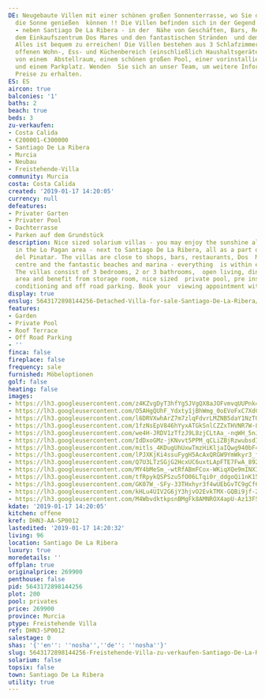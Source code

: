 ```yaml
---
DE: Neugebaute Villen mit einer schönen großen Sonnenterrasse, wo Sie den ganzen Tag
  die Sonne genießen  können !! Die Villen befinden sich in der Gegend von Dos Mares
  - neben Santiago De La Ribera - in der  Nähe von Geschäften, Bars, Restaurants,
  dem Einkaufszentrum Dos Mares und den fantastischen Stränden  und dem Jachthafen.
  Alles ist bequem zu erreichen! Die Villen bestehen aus 3 Schlafzimmern, 2 Bädern,  einem
  offenen Wohn-, Ess- und Küchenbereich (einschließlich Haushaltsgeräte) und profitieren
  von einem  Abstellraum, einem schönen großen Pool, einer vorinstallierten Klimaanlage
  und einem Parkplatz. Wenden  Sie sich an unser Team, um weitere Informationen und
  Preise zu erhalten.
ES: ES
aircon: true
balconies: '1'
baths: 2
beach: true
beds: 3
zu-verkaufen:
- Costa Calida
- €200001-€300000
- Santiago De La Ribera
- Murcia
- Neubau
- Freistehende-Villa
community: Murcia
costa: Costa Calida
created: '2019-01-17 14:20:05'
currency: null
defeatures:
- Privater Garten
- Privater Pool
- Dachterrasse
- Parken auf dem Grundstück
description: Nice sized solarium villas - you may enjoy the sunshine all day long!!  Located
  in the Lo Pagan area - next to Santiago De La Ribera, all as a part of  San Pedro
  del Pinatar. The villas are close to shops, bars, restaurants, Dos  Mares shopping
  centre and the fantastic beaches and marina - everything  is within easy reach!
  The villas consist of 3 bedrooms, 2 or 3 bathrooms,  open living, dining and kitchen
  area and benefit from storage room, nice sized  private pool, pre installed air
  conditioning and off road parking. Book your  viewing appointment with us.
display: true
enslug: 5643172898144256-Detached-Villa-for-sale-Santiago-De-La-Ribera/
features:
- Garden
- Private Pool
- Roof Terrace
- Off Road Parking
- ''
finca: false
fireplace: false
frequency: sale
furnished: Möbeloptionen
golf: false
heating: false
images:
- https://lh3.googleusercontent.com/z4KZvgDyT3hfYg5JVgQX8aJOFvmvqUUPnk4MGyrtxuPwvEbAyfzIHIAFLSyYggaq4nB-3-9JzLGQavPJw91pvA=w640-rj-e30-l100
- https://lh3.googleusercontent.com/O5AHgQUhF_Ydxty1jBhWmg_0oEVoFxC7XdCUeuvY95GiToQ7A_LTkIYbG7BP30vGCmfHLlatA9JxGJBefSJV=w640-rj-e30-l100
- https://lh3.googleusercontent.com/l6DRVXwhArZ7m7zlqFdvrLMZNB5daY1NzT0C71DVslifkfNrFoWepcUpZUhoMzLxI7fDrCEqThk6z-pGhsSw=w640-rj-e30-l100
- https://lh3.googleusercontent.com/1fzNsEpV846hYyxATGkSnlCZZxTHVNR7W-8NA6zULPq6qZFU6woZ7A2vWmRVDQxNT6oud2WXIw-pPK-mthgg=w640-rj-e30-l100
- https://lh3.googleusercontent.com/we4H-JRDV1zTfzJ9L8zjCLtAa_-nqWH_5nJ7df0a30PjBarLrhE7dYNIRhLBVhXnePGy1ZlwjbTwo75C9LjsnA=w640-rj-e30-l100
- https://lh3.googleusercontent.com/IdDxoGMz-jKNvvt5PPM_qCLiZBjRzwubsdIf1xvt8m_3WUUN_xEU5uX7vygV2P8-3eGXZM4Pj2I_W3LjaVJt=w640-rj-e30-l100
- https://lh3.googleusercontent.com/mitls_4KDugUhUxwTmzHiKljaIQwg940bF4uofmUl1zIXF5-o6vchmVfx9Y9qsa6lufiveJJUUtW95OghqE82w=w640-rj-e30-l100
- https://lh3.googleusercontent.com/lPJXKjKi4ssuFygH5AcAxQRGW9YmWkyr3_f8CWBIIRfrJ46ddaj81xSJQcCVkpg9MJPt_MvTnlSYMxGTmEMb=w640-rj-e30-l100
- https://lh3.googleusercontent.com/Q7U3LTzSGjG2HcxUC6uxtLApFTE7FwA_892wYie2-C1strJsaUj_fGbXDpF1wrQ1PJhm2r9bWqCQ_jjd-oaltA=w640-rj-e30-l100
- https://lh3.googleusercontent.com/MY4bMeSm_-wtRfABmFCox-WKiqXQe9mINXIRLQt1sTKZV5-9UgaiW0vhb3a4jgSCdVa2dN4koDTHDPUduGI6=w640-rj-e30-l100
- https://lh3.googleusercontent.com/tfRpykQSPSzu5fO06LTqi0r_ddgoQi1nK15vBLbMKExECcZ5X2AXN8wJVEZK99uOSgCZJCMnVLrPf3zG6Ax_=w640-rj-e30-l100
- https://lh3.googleusercontent.com/GK07W_-SFy-33THxhyr3f4wUEbGvTC9gCf6xx83QsHFMx5a-oCaaQ3KQBnGW4j9Rn7pSOA83FtRpX2pG1NzevQ=w640-rj-e30-l100
- https://lh3.googleusercontent.com/kHLu4UIV2G6jY3hjvO2EvkTMX-GQBi9jf-2kZ0GL9RRgMlbERS5Vbcf9swRkcZRRF_pBkw2vHQpQSo5YoBqs=w640-rj-e30-l100
- https://lh3.googleusercontent.com/M4WbvdktkpsnBMgFk8AMNROX4apU-Az13FSYeGNiA29GFb9VjVW4EWV7gGe8fUZSc1jQxzrmxoWwouL3RWg=w640-rj-e30-l100
kdate: '2019-01-17 14:20:05'
kitchen: offene
kref: DHN3-AA-SP0012
lastedited: '2019-01-17 14:20:32'
living: 96
location: Santiago De La Ribera
luxury: true
moredetails: ''
offplan: true
originalprice: 269900
penthouse: false
pid: 5643172898144256
plot: 200
pool: privates
price: 269900
province: Murcia
ptype: Freistehende Villa
ref: DHN3-SP0012
salestage: 0
shas: '{''en'': ''nosha'',''de'': ''nosha''}'
slug: 5643172898144256-Freistehende-Villa-zu-verkaufen-Santiago-De-La-Ribera/
solarium: false
topsix: false
town: Santiago De La Ribera
utility: true
---
```

